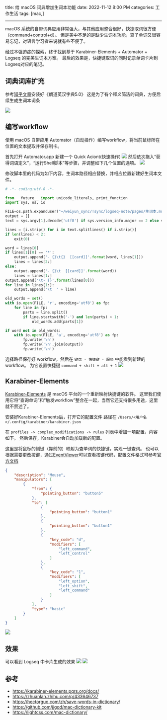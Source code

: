 title: 给 macOS 词典增加生词本功能
date: 2022-11-12 8:00 PM
categories: 工作生活
tags: [mac,]

----

macOS 系统的自带词典应用非常强大，与其他应用整合很好，快捷取词很方便（command+control+d）。
但是美中不足的是缺少生词本功能，查了单词又很容易忘记，对语言学习者来说就有些不便了。

经过本强迫症的探索，终于找到基于 Karabiner-Elements + Automator + Logseq 的完美生词本方案。
最后的效果是，快捷键取词的同时记录单词卡片到Logseq对应的笔记。
<!--more-->

## 词典词库扩充
参考[知乎文章](https://zhuanlan.zhihu.com/p/433646737)安装好《朗道英汉字典5.0》
这是为了有个释义简洁的词典，方便后续生成生词本词条

![](http://image.runjf.com/mweb/2022-11-02-16673997943438.jpg)
## 编写workflow
使用 macOS 自带应用 Automator（自动操作）编写workflow，将当前鼠标所在位置的文本提取并保存制卡。

首先打开 Automator.app 新建一个 Quick Aciont(快速操作)
![](http://image.runjf.com/mweb/2022-11-02-16673999123628.jpg)
然后依次拖入“获得词语定义”，“运行Shell脚本”等步骤，并调整如下几个位置的选项。
![](http://image.runjf.com/mweb/2022-11-02-16674004811769.jpg)

修改脚本里的代码为如下内容，生词本路径相应替换，并相应位置新建好生词本文件。
```Python
# -*- coding:utf-8 -*-

from __future__ import unicode_literals, print_function
import sys, os, io

FILE=os.path.expanduser("~/weiyun_sync/!sync/logseq-note/pages/生词本.md")
output = []
text = sys.argv[1].decode('utf8') if sys.version_info.major == 2 else sys.argv[1]

lines = [i.strip() for i in text.splitlines() if i.strip()]
if len(lines) < 2:
    exit(0)

word = lines[0]
if lines[1][0] == '*':
    output.append('- {}\t{}  [[card]]'.format(word, lines[1]))
    lines = lines[2:]
else:
    output.append('- {}\t  [[card]]'.format(word))
    lines = lines[1:]
output.append('\t- {}'.format(lines[0]))
for line in lines[1:]:
    output.append('\t  ' + line)

old_words = set()
with io.open(FILE, 'r', encoding='utf8') as fp:
    for line in fp:
        parts = line.split()
        if line.startswith('-') and len(parts) > 1:
            old_words.add(parts[1])

if word not in old_words:
    with io.open(FILE, 'a', encoding='utf8') as fp:
        fp.write('\n')
        fp.write('\n'.join(output))
        fp.write('\n')

```

选择路径保存好 workflow，然后在 `键盘 - 快捷键 - 服务` 中能看到新建的workflow。
为它设置快捷键 `command + shift + alt + 1`
![](http://image.runjf.com/mweb/2022-11-02-16674009451584.jpg)


## Karabiner-Elements
[Karabiner-Elements](https://karabiner-elements.pqrs.org/) 是 macOS 平台的一个重新映射快捷键的软件。
这里我们使用它将“查询单词”和“触发workflow”整合在一起，当然它还支持很多用途，这里就不赘述了。

安装好Karabiner-Elements后，打开它的配置文件
路径在 `/Users/<用户名>/.config/karabiner/karabiner.json`

在 `profiles -> complex_modifications -> rules` 列表中增加一项配置，内容如下。
然后保存，Karabiner会自动加载新的配置。

这里是将鼠标的侧键（靠前的）映射为查单词的快捷键，实现一键查词。
也可以根据需要更改按键，通过[EventViewer](https://karabiner-elements.pqrs.org/docs/manual/operation/eventviewer/)可以查看按键代码，配置文件格式可参考[官方文档](https://karabiner-elements.pqrs.org/docs/json/complex-modifications-manipulator-definition/to/)

```json
{
    "description": "Mouse",
    "manipulators": [
        {
            "from": {
                "pointing_button": "button5"
            },
            "to": [
                {
                    "pointing_button": "button1"
                },
                {
                    "pointing_button": "button1"
                },
                {
                    "key_code": "d",
                    "modifiers": [
                        "left_command",
                        "left_control"
                    ]
                },
                {
                    "key_code": "1",
                    "modifiers": [
                        "left_option",
                        "left_shift",
                        "left_command"
                    ]
                }
            ],
            "type": "basic"
        }
    ]
}
```

![](http://image.runjf.com/mweb/2022-11-02-16674017788245.jpg)

## 效果

可以看到 Logseq 中卡片生成的效果
![](http://image.runjf.com/mweb/2022-11-02-16674007610777.jpg)
![](http://image.runjf.com/mweb/2022-11-02-16674023982597.jpg)

## 参考
- https://karabiner-elements.pqrs.org/docs/
- https://zhuanlan.zhihu.com/p/433646737
- https://hectorguo.com/zh/save-words-in-dictionary/
- https://github.com/jjgod/mac-dictionary-kit
- https://lightcss.com/mac-dictionary/


